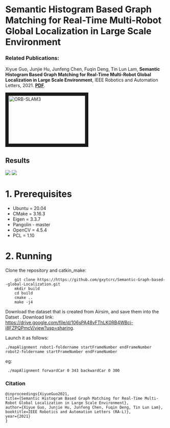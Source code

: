 # Semantic Histogram Based Graph Matching for Real-Time Multi-Robot Global Localization in Large Scale Environment

### Related Publications:

Xiyue Guo, Junjie Hu, Junfeng Chen, Fuqin Deng, Tin Lun Lam, **Semantic Histogram Based Graph Matching for Real-Time Multi-Robot Global Localization in Large Scale Environment**, IEEE Robotics and Automation Letters, 2021. **[PDF](https://arxiv.org/pdf/2010.09297.pdf)**. 

<a href="https://www.youtube.com/watch?v=xB8WHj8K9cE" target="_blank"><img src="https://github.com/gxytcrc/Semantic-Graph-based--global-Localization/blob/main/example/fengmian.png" 
alt="ORB-SLAM3" width="240" height="150" border="10" /></a>

Results
-
![](https://github.com/gxytcrc/Semantic-Graph-based--global-Localization/blob/main/example/result1.png)
![](https://github.com/gxytcrc/Semantic-Graph-based--global-Localization/blob/main/example/result2.png)

# 1. Prerequisites #
* Ubuntu = 20.04
* CMake = 3.16.3
* Eigen = 3.3.7
* Pangolin - master
* OpenCV = 4.5.4
* PCL = 1.10

# 2. Running #
Clone the repository and catkin_make:
```
    git clone https://https://github.com/gxytcrc/Semantic-Graph-based--global-Localization.git
    mkdir build
    cd build
    cmake ..
    make -j4
```
Download the dataset that is created from Airsim, and save them into the Datset . Download link: https://drive.google.com/file/d/106sPA48vFThLK0RB4WBcj-i8FZPQPmcV/view?usp=sharing.

Launch it as follows:
```
./mapAlignment robot1-foldername startFrameNumber endFrameNumber robot2-foldername startFrameNumber endFrameNumber
```

eg:
```
 ./mapAlignment forwardCar 0 343 backwardCar 0 300
 ```
 
### Citation
```
@inproceedings{XiyueGuo2021,
title={Semantic Histogram Based Graph Matching for Real-Time Multi-Robot Global Localization in Large Scale Environment},
author={Xiyue Guo, Junjie Hu, Junfeng Chen, Fuqin Deng, Tin Lun Lam},
booktitle=IEEE Robotics and Automation Letters (RA-L)},
year={2021}
}
```

